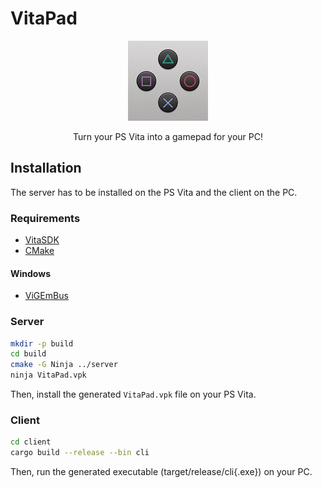 # VitaPad

<center>
<img src="./server/sce_sys/icon0.png" width="128" height="128" />
<p>Turn your PS Vita into a gamepad for your PC!</p>
</center>


## Installation

The server has to be installed on the PS Vita and the client on the PC.

### Requirements

- [VitaSDK](https://vitasdk.org/)
- [CMake](https://cmake.org/)

#### Windows

- [ViGEmBus](https://github.com/ViGEm/ViGEmBus/releases)

### Server

```bash
mkdir -p build
cd build
cmake -G Ninja ../server
ninja VitaPad.vpk
```

Then, install the generated `VitaPad.vpk` file on your PS Vita.


### Client

```bash
cd client
cargo build --release --bin cli
```

Then, run the generated executable (target/release/cli{.exe}) on your PC.
